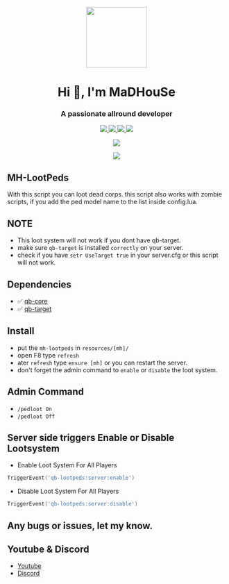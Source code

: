 <p align="center">
    <img width="140" src="https://icons.iconarchive.com/icons/iconarchive/red-orb-alphabet/128/Letter-M-icon.png" />  
    <h1 align="center">Hi 👋, I'm MaDHouSe</h1>
    <h3 align="center">A passionate allround developer </h3>    
</p>

<p align="center">
  <a href="https://github.com/MaDHouSe79/mh-lootpeds/issues">
    <img src="https://img.shields.io/github/issues/MaDHouSe79/mh-lootpeds"/> 
  </a>
  <a href="https://github.com/MaDHouSe79/mh-lootpeds/network/members">
    <img src="https://img.shields.io/github/forks/MaDHouSe79/mh-lootpeds"/> 
  </a>  
  <a href="https://github.com/MaDHouSe79/mh-lootpeds/stargazers">
    <img src="https://img.shields.io/github/stars/MaDHouSe79/mh-lootpeds?color=white"/> 
  </a>
  <a href="https://github.com/MaDHouSe79/mh-lootpeds/blob/main/LICENSE">
    <img src="https://img.shields.io/github/license/MaDHouSe79/mh-lootpeds?color=black"/> 
  </a>      
</p>

<p align="center">
  <img alig src="https://github-profile-trophy.vercel.app/?username=MaDHouSe79&margin-w=15&column=6" />
</p>

<p align="center">
  <img alig src="https://raw.githubusercontent.com/kamranahmedse/driver.js/master/demo/images/split.png" />
</p>

## MH-LootPeds 
With this script you can loot dead corps.
this script also works with zombie scripts, if you add the ped model name to the list inside config.lua.

## NOTE 
- This loot system will not work if you dont have qb-target.
- make sure `qb-target` is installed `correctly` on your server.
- check if you have `setr UseTarget true` in your server.cfg or this script will not work.


## Dependencies
- ✅ [qb-core](https://github.com/qbcore-framework/qb-core)
- ✅ [qb-target](https://github.com/qbcore-framework/qb-target)


## Install
- put the `mh-lootpeds` in `resources/[mh]/`
- open F8 type `refresh`
- ater `refresh` type `ensure [mh]` or you can restart the server.
- don't forget the admin command to `enable` or `disable` the loot system.

## Admin Command
- `/pedloot On`
- `/pedloot Off`


## Server side triggers Enable or Disable Lootsystem
- Enable Loot System For All Players
```lua
TriggerEvent('qb-lootpeds:server:enable')
```

- Disable Loot System For All Players
```lua
TriggerEvent('qb-lootpeds:server:disable')
```

## Any bugs or issues, let my know.


## Youtube & Discord
- [Youtube](https://www.youtube.com/@MaDHouSe79)
- [Discord](https://discord.gg/cEMSeE9dgS)
